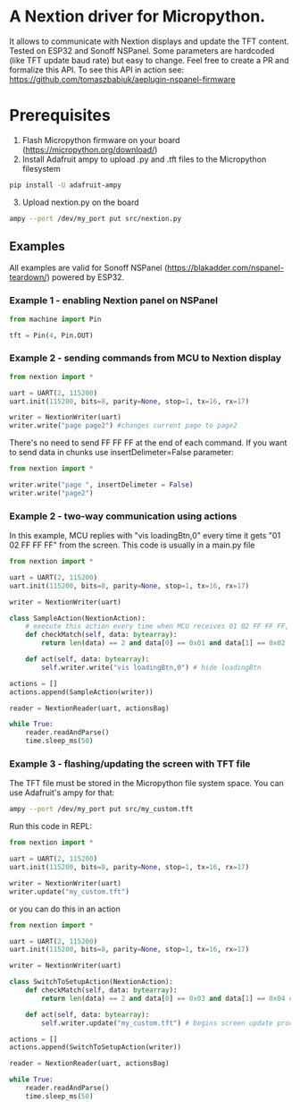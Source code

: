 # A Nextion driver for Micropython. 
It allows to communicate with Nextion displays and update the TFT content. Tested on ESP32 and Sonoff NSPanel. Some parameters are hardcoded (like TFT update baud rate) but easy to change. Feel free to create a PR and formalize this API. To see this API in action see: https://github.com/tomaszbabiuk/aeplugin-nspanel-firmware

# Prerequisites
1. Flash Micropython firmware on your board (https://micropython.org/download/)
2. Install Adafruit ampy to upload .py and .tft files to the Micropython filesystem

```bash
pip install -U adafruit-ampy
```
3. Upload nextion.py on the board
```bash
ampy --port /dev/my_port put src/nextion.py
```
## Examples
All examples are valid for Sonoff NSPanel (https://blakadder.com/nspanel-teardown/) powered by ESP32.

### Example 1 - enabling Nextion panel on NSPanel
```python
from machine import Pin

tft = Pin(4, Pin.OUT)
```

### Example 2 - sending commands from MCU to Nextion display
```python
from nextion import *

uart = UART(2, 115200)
uart.init(115200, bits=8, parity=None, stop=1, tx=16, rx=17)

writer = NextionWriter(uart)
writer.write("page page2") #changes current page to page2
```

There's no need to send FF FF FF at the end of each command. If you want to send data in chunks use insertDelimeter=False parameter:
```python
from nextion import *

writer.write("page ", insertDelimeter = False)
writer.write("page2")
```

### Example 2 - two-way communication using actions
In this example, MCU replies with "vis loadingBtn,0" every time it gets "01 02 FF FF FF" from the screen. This code is usually in a main.py file

```python
from nextion import *

uart = UART(2, 115200)
uart.init(115200, bits=8, parity=None, stop=1, tx=16, rx=17)

writer = NextionWriter(uart)

class SampleAction(NextionAction):
    # execute this action every time when MCU receives 01 02 FF FF FF, note that the data is stripped from FF FF FF
    def checkMatch(self, data: bytearray):
        return len(data) == 2 and data[0] == 0x01 and data[1] == 0x02 

    def act(self, data: bytearray):
        self.writer.write("vis loadingBtn,0") # hide loadingBtn

actions = []
actions.append(SampleAction(writer))

reader = NextionReader(uart, actionsBag)

while True:
    reader.readAndParse()
    time.sleep_ms(50)
```


### Example 3 - flashing/updating the screen with TFT file
The TFT file must be stored in the Micropython file system space. You can use Adafruit's ampy for that:
```bash
ampy --port /dev/my_port put src/my_custom.tft
```

Run this code in REPL:
```python
from nextion import *

uart = UART(2, 115200)
uart.init(115200, bits=8, parity=None, stop=1, tx=16, rx=17)

writer = NextionWriter(uart)
writer.update("my_custom.tft")
```

or you can do this in an action

```python
from nextion import *

uart = UART(2, 115200)
uart.init(115200, bits=8, parity=None, stop=1, tx=16, rx=17)

writer = NextionWriter(uart)

class SwitchToSetupAction(NextionAction):
    def checkMatch(self, data: bytearray):
        return len(data) == 2 and data[0] == 0x03 and data[1] == 0x04 # execute this action every time when MCU receives 03 04 FF FF FF

    def act(self, data: bytearray):
        self.writer.update("my_custom.tft") # begins screen update procedure

actions = []
actions.append(SwitchToSetupAction(writer))

reader = NextionReader(uart, actionsBag)

while True:
    reader.readAndParse()
    time.sleep_ms(50)
```
